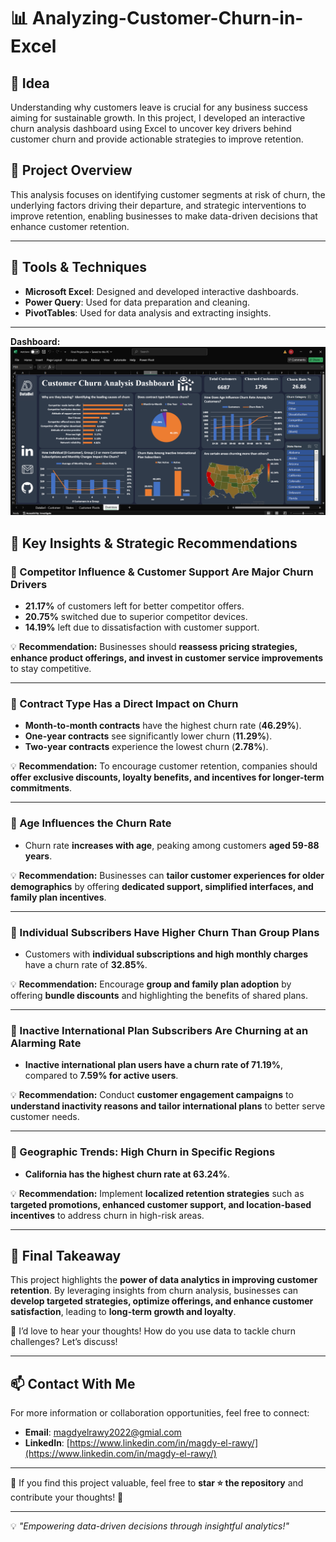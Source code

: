 # 📊 Analyzing-Customer-Churn-in-Excel

## 🔹 Idea
Understanding why customers leave is crucial for any business success aiming for sustainable growth. 
In this project, I developed an interactive churn analysis dashboard using Excel 
to uncover key drivers behind customer churn and provide actionable strategies to improve retention.

## 🔹 Project Overview  
This analysis focuses on identifying customer segments at risk of churn, the underlying factors driving their departure, 
and strategic interventions to improve retention, enabling businesses to make data-driven decisions that enhance customer retention.

---

## 🔧 Tools & Techniques  
- **Microsoft Excel**: Designed and developed interactive dashboards.
- **Power Query**: Used for data preparation and cleaning.
- **PivotTables**: Used for data analysis and extracting insights.

---

**Dashboard:**  
![Customer Churn Analysis](https://github.com/Magdy-ElRawy/Analyzing-Customer-Churn-in-Excel/blob/main/Analyzing%20Customer%20Churn%20Excel%20Dashboard.png)

## 🔹 Key Insights & Strategic Recommendations  

### 📌 Competitor Influence & Customer Support Are Major Churn Drivers  
- **21.17%** of customers left for better competitor offers.  
- **20.75%** switched due to superior competitor devices.  
- **14.19%** left due to dissatisfaction with customer support.  

💡 **Recommendation:** Businesses should **reassess pricing strategies, enhance product offerings, and invest in customer service improvements** to stay competitive. 

---

### 📌 Contract Type Has a Direct Impact on Churn  
- **Month-to-month contracts** have the highest churn rate (**46.29%**).  
- **One-year contracts** see significantly lower churn (**11.29%**).  
- **Two-year contracts** experience the lowest churn (**2.78%**).  

💡 **Recommendation:** To encourage customer retention, companies should **offer exclusive discounts, loyalty benefits, and incentives for longer-term commitments**.  

---

### 📌 Age Influences the Churn Rate  
- Churn rate **increases with age**, peaking among customers **aged 59-88 years**.  

💡 **Recommendation:** Businesses can **tailor customer experiences for older demographics** by offering **dedicated support, simplified interfaces, and family plan incentives**.  

---

### 📌 Individual Subscribers Have Higher Churn Than Group Plans  
- Customers with **individual subscriptions and high monthly charges** have a churn rate of **32.85%**.  

💡 **Recommendation:** Encourage **group and family plan adoption** by offering **bundle discounts** and highlighting the benefits of shared plans.  

---

### 📌 Inactive International Plan Subscribers Are Churning at an Alarming Rate  
- **Inactive international plan users have a churn rate of 71.19%**, compared to **7.59% for active users**.  

💡 **Recommendation:** Conduct **customer engagement campaigns** to **understand inactivity reasons and tailor international plans** to better serve customer needs.  

---

### 📌 Geographic Trends: High Churn in Specific Regions  
- **California has the highest churn rate at 63.24%**.  

💡 **Recommendation:** Implement **localized retention strategies** such as **targeted promotions, enhanced customer support, and location-based incentives** to address churn in high-risk areas.  

---

## 🎯 Final Takeaway  
This project highlights the **power of data analytics in improving customer retention**. By leveraging insights from churn analysis, businesses can **develop targeted strategies, optimize offerings, and enhance customer satisfaction**, leading to **long-term growth and loyalty**.  

🚀 I’d love to hear your thoughts! How do you use data to tackle churn challenges? Let’s discuss!  


---

## 📫 Contact With Me
For more information or collaboration opportunities, feel free to connect:  
- **Email**: [magdyelrawy2022@gmial.com](mailto:magdyelrawy2022@gmial.com)  
- **LinkedIn**: [https://www.linkedin.com/in/magdy-el-rawy/](https://www.linkedin.com/in/magdy-el-rawy/)  

---

🔹 If you find this project valuable, feel free to **star ⭐ the repository** and contribute your thoughts! 🚀  

---

💡 *"Empowering data-driven decisions through insightful analytics!"*
